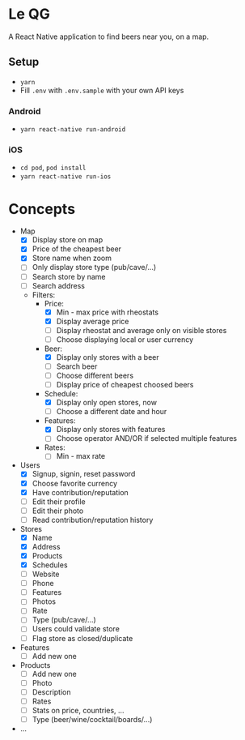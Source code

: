 # Le QG

A React Native application to find beers near you, on a map.

## Setup

- `yarn`
- Fill `.env` with `.env.sample` with your own API keys

### Android

- `yarn react-native run-android`

### iOS

- `cd pod`, `pod install`
- `yarn react-native run-ios`

# Concepts

- Map
  - [x] Display store on map
  - [x] Price of the cheapest beer
  - [x] Store name when zoom
  - [ ] Only display store type (pub/cave/...)
  - [ ] Search store by name
  - [ ] Search address
  - Filters:
    - Price:
      - [x] Min - max price with rheostats
      - [x] Display average price
      - [ ] Display rheostat and average only on visible stores
      - [ ] Choose displaying local or user currency
    - Beer:
      - [x] Display only stores with a beer
      - [ ] Search beer
      - [ ] Choose different beers
      - [ ] Display price of cheapest choosed beers
    - Schedule:
      - [x] Display only open stores, now
      - [ ] Choose a different date and hour
    - Features:
      - [x] Display only stores with features
      - [ ] Choose operator AND/OR if selected multiple features
    - Rates:
      - [ ] Min - max rate

- Users
  - [x] Signup, signin, reset password
  - [x] Choose favorite currency
  - [x] Have contribution/reputation
  - [ ] Edit their profile
  - [ ] Edit their photo 
  - [ ] Read contribution/reputation history

- Stores
  - [x] Name
  - [x] Address
  - [x] Products
  - [x] Schedules
  - [ ] Website
  - [ ] Phone
  - [ ] Features
  - [ ] Photos
  - [ ] Rate
  - [ ] Type (pub/cave/...)
  - [ ] Users could validate store
  - [ ] Flag store as closed/duplicate

- Features
  - [ ] Add new one

- Products
  - [ ] Add new one
  - [ ] Photo
  - [ ] Description
  - [ ] Rates
  - [ ] Stats on price, countries, ...
  - [ ] Type (beer/wine/cocktail/boards/...)

- ...
